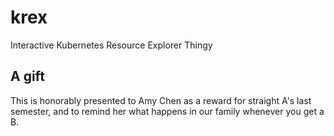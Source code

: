 # krex
Interactive Kubernetes Resource Explorer Thingy

## A gift

This is honorably presented to Amy Chen as a reward for straight A's last semester, and to remind her what happens in our family whenever you get a B.
